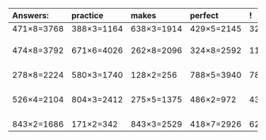 | Answers: | practice | makes | perfect | ! |
| :--- | :--- | :--- | :--- | :--- |
| 471×8=3768 | 388×3=1164 | 638×3=1914 | 429×5=2145 | 324×7=2268 | 
|   |   |   |   |   | 
|   |   |   |   |   | 
|   |   |   |   |   | 
| 474×8=3792 | 671×6=4026 | 262×8=2096 | 324×8=2592 | 117×5=585 | 
|   |   |   |   |   | 
|   |   |   |   |   | 
|   |   |   |   |   | 
|   |   |   |   |   | 
| 278×8=2224 | 580×3=1740 | 128×2=256 | 788×5=3940 | 784×8=6272 | 
|   |   |   |   |   | 
|   |   |   |   |   | 
|   |   |   |   |   | 
|   |   |   |   |   | 
| 526×4=2104 | 804×3=2412 | 275×5=1375 | 486×2=972 | 430×9=3870 | 
|   |   |   |   |   | 
|   |   |   |   |   | 
|   |   |   |   |   | 
|   |   |   |   |   | 
| 843×2=1686 | 171×2=342 | 843×3=2529 | 418×7=2926 | 626×6=3756 | 
